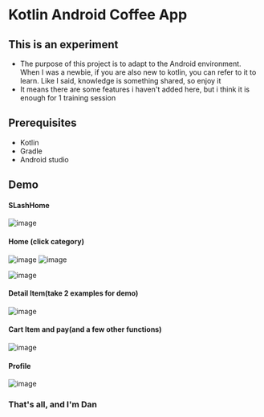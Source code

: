 # Kotlin Android Coffee App

## This is an experiment

- The purpose of this project is to adapt to the Android environment. When I was a newbie, if you are also new to kotlin, you can refer to it to learn. Like I said, knowledge is something shared, so enjoy it
- It means there are some features i haven't added here, but i think it is enough for 1 training session
## Prerequisites
- Kotlin
- Gradle
- Android studio
## Demo
#### SLashHome
![image](https://user-images.githubusercontent.com/127305381/236302001-fdfa7228-0eda-49b2-95d7-8b7569e09dc4.png)
#### Home (click category)
![image](https://user-images.githubusercontent.com/127305381/236304244-9a5d8467-c8b7-40e6-a091-aedf958235e1.png)
![image](https://user-images.githubusercontent.com/127305381/236305134-d766ca49-29d4-44d4-be70-867b586cc53e.png)

![image](https://user-images.githubusercontent.com/127305381/234643321-965f086e-1852-41d1-8d01-06062e8636eb.png)
#### Detail Item(take 2 examples for demo)
![image](https://user-images.githubusercontent.com/127305381/234644415-b85274fb-e38e-4c6b-a36c-a4a4cb932991.png)
#### Cart Item and pay(and a few other functions)
![image](https://user-images.githubusercontent.com/127305381/234647031-343a5c88-320f-4df4-ae86-caa562d681e9.png)
#### Profile
![image](https://user-images.githubusercontent.com/127305381/234646323-eb11c323-65dd-4c89-8a03-061b4cd9023b.png)

### That's all, and I'm Dan
